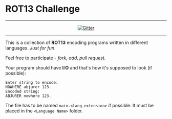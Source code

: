 ROT13 Challenge
===============
- - -

<p align="center">
  <a href="https://gitter.im/veleth-stuff/rot13"><img alt="Gitter" src="https://img.shields.io/gitter/room/lalthasa-veleth/rot13?style=for-the-badge"></a>
</p>

- - -
This is a collection of **ROT13** encoding programs written in different languages. *Just for fun*.

Feel free to participate - *fork, add, pull request.*

Your program should have **I**/**O** and that's how it's supposed to look (if possible):

```
Enter string to encode:
NOWHERE abjurer 123.
Encoded string:
ABJURER nowhere 123.
```

The file has to be named `main.<lang_extension>` if possible. It must be placed in the `<Language Name>` folder.
